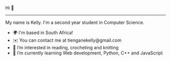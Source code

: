 Hi 👋
<hr>
My name is Kelly. I'm a second year student in Computer Science.

<ul>
  <li>🌍  I'm based in South Africa!</li>
  <li>✉️  You can contact me at tienganekelly@gmail.com</li>
  <li>👀 I’m interested in reading, crocheting and knitting</li>
  <li>🌱 I’m currently learning Web development, Python, C++ and JavaScript</li>
</ul>
